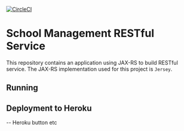 [![CircleCI](https://circleci.com/bb/projectspartan/rest-service/tree/staging.svg?style=svg)](https://circleci.com/bb/projectspartan/rest-service/tree/staging)
# School Management RESTful Service
This repository contains an application using JAX-RS to build RESTful service. The JAX-RS implementation used for this project is `Jersey`.

## Running

## Deployment to Heroku
-- Heroku button etc